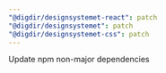 ```yaml
---
"@digdir/designsystemet-react": patch
"@digdir/designsystemet": patch
"@digdir/designsystemet-css": patch
---
```


Update npm non-major dependencies
